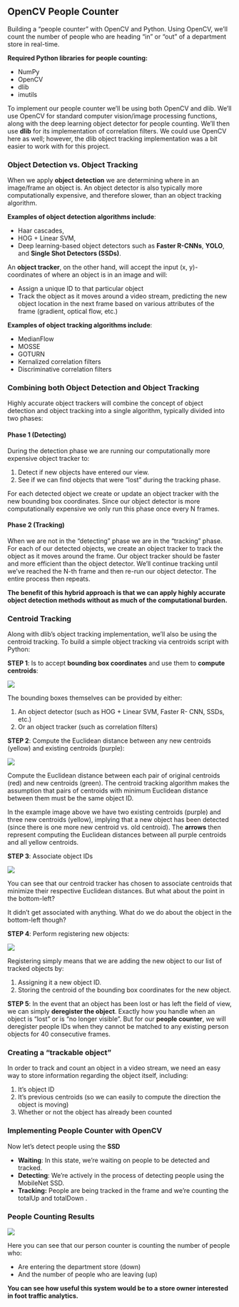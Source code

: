 
## OpenCV People Counter

Building a “people counter” with OpenCV and Python. Using OpenCV, we’ll count the number of people who are heading “in” or “out” of a department store in real-time.


**Required Python libraries for people counting:**
- NumPy
- OpenCV
- dlib
- imutils

To implement our people counter we’ll be using both OpenCV and dlib. We’ll use OpenCV for standard computer vision/image processing functions, along with the deep learning object detector for people counting. We’ll then use **dlib** for its implementation of correlation filters. We could use OpenCV here as well; however, the dlib object tracking implementation was a bit easier to work with for this project.

###  Object Detection vs. Object Tracking

When we apply **object detection** we are determining where in an image/frame an object is. An object detector is also typically more computationally expensive, and therefore slower, than an object tracking algorithm.

**Examples of object detection algorithms include**:
- Haar cascades, 
- HOG + Linear SVM, 
- Deep learning-based object detectors such as **Faster R-CNNs**, **YOLO**, and **Single Shot Detectors (SSDs)**.

An **object tracker**, on the other hand, will accept the input (x, y)-coordinates of where an object is in an image and will:
- Assign a unique ID to that particular object
- Track the object as it moves around a video stream, predicting the new object location in the next frame based on various attributes of the frame (gradient, optical flow, etc.)

**Examples of object tracking algorithms include**:
- MedianFlow
- MOSSE
- GOTURN
- Kernalized correlation filters 
- Discriminative correlation filters

### Combining both Object Detection and Object Tracking

Highly accurate object trackers will combine the concept of object detection and object tracking into a single algorithm, typically divided into two phases:

#### **Phase 1 (Detecting)** 

During the detection phase we are running our computationally more expensive object tracker to:
1. Detect if new objects have entered our view. 
2. See if we can find objects that were “lost” during the tracking phase.  

For each detected object we create or update an object tracker with the new bounding box coordinates. Since our object detector is more computationally expensive we only run this phase once every N frames.
           
#### **Phase 2 (Tracking)**

When we are not in the “detecting” phase we are in the “tracking” phase. For each of our detected objects, we create an object tracker to track the object as it moves around the frame. Our object tracker should be faster and more efficient than the object detector. We’ll continue tracking until we’ve reached the N-th frame and then re-run our object detector. The entire process then repeats.

**The benefit of this hybrid approach is that we can apply highly accurate object detection methods without as much of the computational burden.**

### Centroid Tracking

Along with dlib’s object tracking implementation, we’ll also be using the centroid tracking. To build a simple object tracking via centroids script with Python:

**STEP 1**:  Is to accept **bounding box coordinates** and use them to **compute centroids**:

![](https://github.com/shejz/Object-Detection/blob/main/People%20Counter/images/Centroid%20Tracking.jpg)

The bounding boxes themselves can be provided by either:
1. An object detector (such as HOG + Linear SVM, Faster R- CNN, SSDs, etc.)
2. Or an object tracker (such as correlation filters)

**STEP 2**: Compute the Euclidean distance between any new centroids (yellow) and existing centroids (purple):

![](https://github.com/shejz/Object-Detection/blob/main/People%20Counter/images/Euclidean%20Distance.jpg)

Compute the Euclidean distance between each pair of original centroids (red) and new centroids (green). The centroid tracking algorithm makes the assumption that pairs of centroids with minimum Euclidean distance between them must be the same object ID.

In the example image above we have two existing centroids (purple) and three new centroids (yellow), implying that a new object has been detected (since there is one more new centroid vs. old centroid). The **arrows** then represent computing the Euclidean distances between all purple centroids and all yellow centroids.

**STEP 3**:  Associate object IDs

![](https://github.com/shejz/Object-Detection/blob/main/People%20Counter/images/object%20ID.jpg)

You can see that our centroid tracker has chosen to associate centroids that minimize their respective Euclidean distances. But what about the point in the bottom-left?

It didn’t get associated with anything. What do we do about the object in the bottom-left though?


**STEP 4**: Perform registering new objects:

![](https://github.com/shejz/Object-Detection/blob/main/People%20Counter/images/Registering%20New%20Objects.jpg)

Registering simply means that we are adding the new object to our list of tracked objects by:

1. Assigning it a new object ID.
2. Storing the centroid of the bounding box coordinates for the new object.

**STEP 5**: In the event that an object has been lost or has left the field of view, we can simply **deregister the object**. Exactly how you handle when an object is “lost” or is “no longer visible”. But for our **people counter**, we will deregister people IDs when they cannot be matched to any existing person objects for 40 consecutive frames. 


### Creating a “trackable object”
In order to track and count an object in a video stream, we need an easy way to store information regarding the object itself, including:

1. It’s object ID
2. It’s previous centroids (so we can easily to compute the direction the object is moving)
3. Whether or not the object has already been counted

### Implementing People Counter with OpenCV 
Now let’s detect people using the **SSD**

- **Waiting**: In this state, we’re waiting on people to be detected and tracked.
- **Detecting**: We’re actively in the process of detecting people using the MobileNet SSD.
- **Tracking:** People are being tracked in the frame and we’re counting the totalUp and totalDown .

### People Counting Results

![](https://github.com/shejz/Object-Detection/blob/main/People%20Counter/output/people_counter.gif)

Here you can see that our person counter is counting the number of people who:

- Are entering the department store (down)
- And the number of people who are leaving (up)

**You can see how useful this system would be to a store owner interested in foot traffic analytics.**

